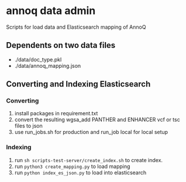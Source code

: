 # annoq data admin

Scripts for load data and Elasticsearch mapping of AnnoQ

## Dependents on two data files

* ./data/doc_type.pkl
* ./data/annoq_mapping.json

## Converting and Indexing Elasticsearch

### Converting

1. install packages in requirement.txt
2. convert the resulting wgsa_add PANTHER and ENHANCER vcf or tsc files to json
3. use run_jobs.sh for production and run_job local for local setup

### Indexing 
1. run `sh scripts-test-server/create_index.sh` to create index.
2. run `python3 create_mapping.py` to load mapping
3. run `python index_es_json.py` to load into elasticsearch
